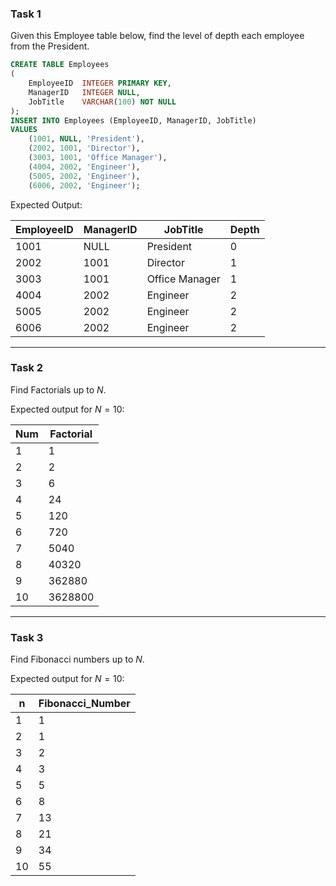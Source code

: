 ### Task 1

Given this Employee table below, find the level of depth each employee from the President.

```sql
CREATE TABLE Employees
(
	EmployeeID  INTEGER PRIMARY KEY,
	ManagerID   INTEGER NULL,
	JobTitle    VARCHAR(100) NOT NULL
);
INSERT INTO Employees (EmployeeID, ManagerID, JobTitle) 
VALUES
	(1001, NULL, 'President'),
	(2002, 1001, 'Director'),
	(3003, 1001, 'Office Manager'),
	(4004, 2002, 'Engineer'),
	(5005, 2002, 'Engineer'),
	(6006, 2002, 'Engineer');
```

Expected Output:


| EmployeeID | ManagerID | JobTitle       | Depth |
| ---------- | --------- | -------------- | ----- |
| 1001       | NULL      | President      | 0     |
| 2002       | 1001      | Director       | 1     |
| 3003       | 1001      | Office Manager | 1     |
| 4004       | 2002      | Engineer       | 2     |
| 5005       | 2002      | Engineer       | 2     |
| 6006       | 2002      | Engineer       | 2     |

---

### Task 2

Find Factorials up to $N$.

Expected output for $N = 10$:


| Num | Factorial |
| --- | --------- |
| 1   | 1         |
| 2   | 2         |
| 3   | 6         |
| 4   | 24        |
| 5   | 120       |
| 6   | 720       |
| 7   | 5040      |
| 8   | 40320     |
| 9   | 362880    |
| 10  | 3628800   |

---

### Task 3

Find Fibonacci numbers up to $N$.

Expected output for $N = 10$:


| n  | Fibonacci_Number |
| -- | ---------------- |
| 1  | 1                |
| 2  | 1                |
| 3  | 2                |
| 4  | 3                |
| 5  | 5                |
| 6  | 8                |
| 7  | 13               |
| 8  | 21               |
| 9  | 34               |
| 10 | 55               |
